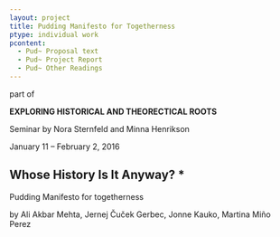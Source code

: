 ```yaml
---
layout: project
title: Pudding Manifesto for Togetherness
ptype: individual work
pcontent:
  - Pud~ Proposal text
  - Pud~ Project Report
  - Pud~ Other Readings
---
```

part of 

**EXPLORING HISTORICAL AND THEORECTICAL ROOTS**

Seminar by Nora Sternfeld and Minna Henrikson

January 11 – February 2, 2016



## Whose History Is It Anyway? *



Pudding Manifesto for togetherness

by Ali Akbar Mehta, Jernej Čuček Gerbec, Jonne Kauko, Martina Miño Perez
